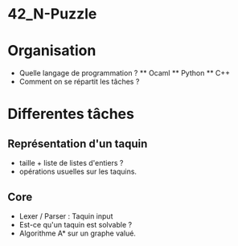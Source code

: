 # 42_N-Puzzle

# Organisation

* Quelle langage de programmation ?
  ** Ocaml
  ** Python
  ** C++
* Comment on se répartit les tâches ?

# Differentes tâches

## Représentation d'un taquin

* taille + liste de listes d'entiers ?
* opérations usuelles sur les taquins.

## Core

* Lexer / Parser : Taquin input
* Est-ce qu'un taquin est solvable ?
* Algorithme A\* sur un graphe valué.
